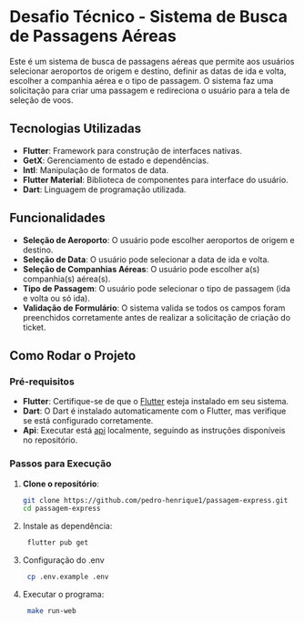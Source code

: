 # Desafio Técnico - Sistema de Busca de Passagens Aéreas

Este é um sistema de busca de passagens aéreas que permite aos usuários selecionar aeroportos de origem e destino,
definir as datas de ida e volta, escolher a companhia aérea e o tipo de passagem. O sistema faz uma solicitação para
criar uma passagem e redireciona o usuário para a tela de seleção de voos.

## Tecnologias Utilizadas

- **Flutter**: Framework para construção de interfaces nativas.
- **GetX**: Gerenciamento de estado e dependências.
- **Intl**: Manipulação de formatos de data.
- **Flutter Material**: Biblioteca de componentes para interface do usuário.
- **Dart**: Linguagem de programação utilizada.

## Funcionalidades

- **Seleção de Aeroporto**: O usuário pode escolher aeroportos de origem e destino.
- **Seleção de Data**: O usuário pode selecionar a data de ida e volta.
- **Seleção de Companhias Aéreas**: O usuário pode escolher a(s) companhia(s) aérea(s).
- **Tipo de Passagem**: O usuário pode selecionar o tipo de passagem (ida e volta ou só ida).
- **Validação de Formulário**: O sistema valida se todos os campos foram preenchidos corretamente antes de realizar a
  solicitação de criação do ticket.

## Como Rodar o Projeto

### Pré-requisitos

- **Flutter**: Certifique-se de que o [Flutter](https://flutter.dev/docs/get-started/install) esteja instalado em seu
  sistema.
- **Dart**: O Dart é instalado automaticamente com o Flutter, mas verifique se está configurado corretamente.
- **Api**: Executar está [api](https://github.com/gralmeidan/busca-mock-api) localmente, seguindo as instruções
  disponíveis no repositório.

### Passos para Execução

1. **Clone o repositório**:

   ```bash
   git clone https://github.com/pedro-henrique1/passagem-express.git
   cd passagem-express
    ```
2. Instale as dependência:

   ```bash
    flutter pub get
   ```
3. Configuração do .env
   ```bash
    cp .env.example .env
   ```

4. Executar o programa:
   ```bash
    make run-web
   ```